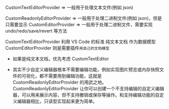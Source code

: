 CustomTextEditorProvider => 一般用于处理文本文件(例如 json)

CustomReadonlyEditorProvider<D> => 一般用于处理二进制文件(例如 json)，但是只需要显示
CustomEditorProvider<D> => 一般用于处理二进制文件，需要实现 undo/redo/save/revert 等方法

CustomTextEditorProvider 利用 VS Code 的标准 纯文本文档 作为数据模型
CustomEditorProvider 则是需要插件`用自己的文档模型`

- 如果是纯文本文档，优先考虑 CustomTextEditor

- 其实不少自定义编辑器根本不需要编辑功能，例如实现图片预览或内存快照文件的可视化，都不需要用到编辑功能，这就是 CustomReadonlyEditorProvider 的用武之地。CustomReadonlyEditorProvider 让你可以创建一个不支持编辑的自定义编辑器，可以用来展示内容，但不支持撤销或保存等操作。和支持编辑功能的自定义编辑器相比，只读型实现起来更为简单。
